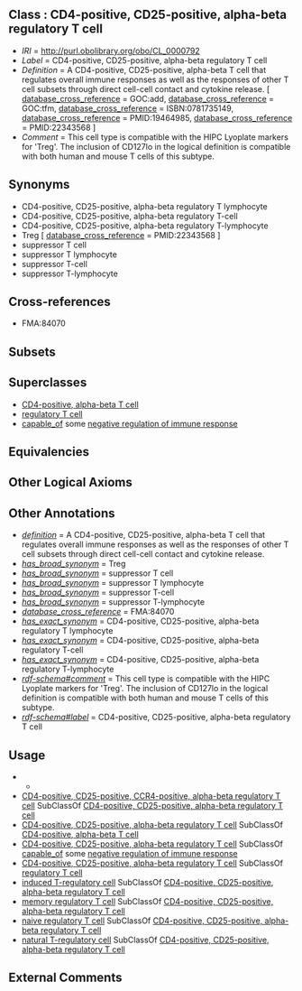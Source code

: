 
## Class : CD4-positive, CD25-positive, alpha-beta regulatory T cell

 * *IRI* = http://purl.obolibrary.org/obo/CL_0000792
 * *Label* = CD4-positive, CD25-positive, alpha-beta regulatory T cell
 * *Definition* = A CD4-positive, CD25-positive, alpha-beta T cell that regulates overall immune responses as well as the responses of other T cell subsets through direct cell-cell contact and cytokine release. [ [database_cross_reference](../../ef/oboInOwl#hasDbXref.md) = GOC:add, [database_cross_reference](../../ef/oboInOwl#hasDbXref.md) = GOC:tfm, [database_cross_reference](../../ef/oboInOwl#hasDbXref.md) = ISBN:0781735149, [database_cross_reference](../../ef/oboInOwl#hasDbXref.md) = PMID:19464985, [database_cross_reference](../../ef/oboInOwl#hasDbXref.md) = PMID:22343568 ]
 * *Comment* = This cell type is compatible with the HIPC Lyoplate markers for 'Treg'.  The inclusion of CD127lo in the logical definition is compatible with both human and mouse T cells of this subtype.

## Synonyms

 * CD4-positive, CD25-positive, alpha-beta regulatory T lymphocyte
 * CD4-positive, CD25-positive, alpha-beta regulatory T-cell
 * CD4-positive, CD25-positive, alpha-beta regulatory T-lymphocyte
 * Treg [ [database_cross_reference](../../ef/oboInOwl#hasDbXref.md) = PMID:22343568 ]
 * suppressor T cell
 * suppressor T lymphocyte
 * suppressor T-cell
 * suppressor T-lymphocyte

## Cross-references

 * FMA:84070

## Subsets


## Superclasses

 * [CD4-positive, alpha-beta T cell](../../CL/24/CL_0000624.md)
 * [regulatory T cell](../../CL/15/CL_0000815.md)
 * [capable_of](../../RO/15/RO_0002215.md) some [negative regulation of immune response](../../GO/77/GO_0050777.md)

## Equivalencies


## Other Logical Axioms


## Other Annotations

 * *[definition](../../IAO/15/IAO_0000115.md)* = A CD4-positive, CD25-positive, alpha-beta T cell that regulates overall immune responses as well as the responses of other T cell subsets through direct cell-cell contact and cytokine release.
 * *[has_broad_synonym](../../ym/oboInOwl#hasBroadSynonym.md)* = Treg
 * *[has_broad_synonym](../../ym/oboInOwl#hasBroadSynonym.md)* = suppressor T cell
 * *[has_broad_synonym](../../ym/oboInOwl#hasBroadSynonym.md)* = suppressor T lymphocyte
 * *[has_broad_synonym](../../ym/oboInOwl#hasBroadSynonym.md)* = suppressor T-cell
 * *[has_broad_synonym](../../ym/oboInOwl#hasBroadSynonym.md)* = suppressor T-lymphocyte
 * *[database_cross_reference](../../ef/oboInOwl#hasDbXref.md)* = FMA:84070
 * *[has_exact_synonym](../../ym/oboInOwl#hasExactSynonym.md)* = CD4-positive, CD25-positive, alpha-beta regulatory T lymphocyte
 * *[has_exact_synonym](../../ym/oboInOwl#hasExactSynonym.md)* = CD4-positive, CD25-positive, alpha-beta regulatory T-cell
 * *[has_exact_synonym](../../ym/oboInOwl#hasExactSynonym.md)* = CD4-positive, CD25-positive, alpha-beta regulatory T-lymphocyte
 * *[rdf-schema#comment](../../nt/rdf-schema#comment.md)* = This cell type is compatible with the HIPC Lyoplate markers for 'Treg'.  The inclusion of CD127lo in the logical definition is compatible with both human and mouse T cells of this subtype.
 * *[rdf-schema#label](../../el/rdf-schema#label.md)* = CD4-positive, CD25-positive, alpha-beta regulatory T cell

## Usage

 * -
 * [CD4-positive, CD25-positive, CCR4-positive, alpha-beta regulatory T cell](../../CL/47/CL_0001047.md) SubClassOf [CD4-positive, CD25-positive, alpha-beta regulatory T cell](../../CL/92/CL_0000792.md)
 * [CD4-positive, CD25-positive, alpha-beta regulatory T cell](../../CL/92/CL_0000792.md) SubClassOf [CD4-positive, alpha-beta T cell](../../CL/24/CL_0000624.md)
 * [CD4-positive, CD25-positive, alpha-beta regulatory T cell](../../CL/92/CL_0000792.md) SubClassOf [capable_of](../../RO/15/RO_0002215.md) some [negative regulation of immune response](../../GO/77/GO_0050777.md)
 * [CD4-positive, CD25-positive, alpha-beta regulatory T cell](../../CL/92/CL_0000792.md) SubClassOf [regulatory T cell](../../CL/15/CL_0000815.md)
 * [induced T-regulatory cell](../../CL/02/CL_0000902.md) SubClassOf [CD4-positive, CD25-positive, alpha-beta regulatory T cell](../../CL/92/CL_0000792.md)
 * [memory regulatory T cell](../../CL/78/CL_0002678.md) SubClassOf [CD4-positive, CD25-positive, alpha-beta regulatory T cell](../../CL/92/CL_0000792.md)
 * [naive regulatory T cell](../../CL/77/CL_0002677.md) SubClassOf [CD4-positive, CD25-positive, alpha-beta regulatory T cell](../../CL/92/CL_0000792.md)
 * [natural T-regulatory cell](../../CL/03/CL_0000903.md) SubClassOf [CD4-positive, CD25-positive, alpha-beta regulatory T cell](../../CL/92/CL_0000792.md)

## External Comments

